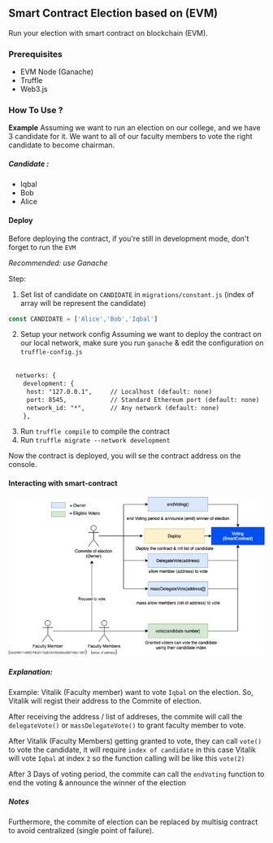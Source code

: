 ##  Smart Contract Election based on (EVM)
Run your election with smart contract on blockchain (EVM).

### Prerequisites
- EVM Node (Ganache)
- Truffle
- Web3.js

### How To Use ?
**Example** 
Assuming we want to run an election on our college, and we have 3 candidate for it. We want to all of our faculty members to vote the right candidate to become chairman. 

##### Candidate : 
- Iqbal
- Bob
- Alice

#### Deploy
Before deploying the contract, if you're still in development mode, don't forget to run the `EVM` 

_Recommended: use Ganache_

Step: 
1. Set list of candidate on `CANDIDATE` in `migrations/constant.js` (index of array will be represent the candidate)

```js
const CANDIDATE = ['Alice','Bob','Iqbal']
```
2. Setup your network config
Assuming we want to deploy the contract on our local network, make sure you run `ganache` & edit the configuration on `truffle-config.js`
```

  networks: {
    development: {
     host: "127.0.0.1",     // Localhost (default: none)
     port: 8545,            // Standard Ethereum port (default: none)
     network_id: "*",       // Any network (default: none)
    },
```
3. Run `truffle compile` to compile the contract
4. Run `truffle migrate --network development`

Now the contract is deployed, you will se the contract address on the console.

#### Interacting with smart-contract
![voting smart contract diagram](./assets/SmartContract%20election.png)

##### Explanation:
Example: 
Vitalik (Faculty member) want to vote `Iqbal` on the election. So, Vitalik will regist their address to the Commite of election.

After receiving the address / list of addreses, the commite will call the `delegateVote()` or `massDelegateVote()` to grant faculty member to vote.

After Vitalik (Faculty Members) getting granted to vote, they can call `vote()` to vote the candidate, it will require `index of candidate` in this case Vitalik will vote `Iqbal` at index `2` so the function calling will be like this `vote(2)`

After 3 Days of voting period, the commite can call the `endVoting` function to end the voting & announce the winner of the election

##### Notes
Furthermore, the commite of election can be replaced by multisig contract to avoid centralized (single point of failure).

